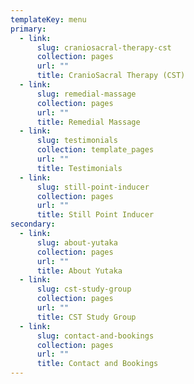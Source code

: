 ```yaml
---
templateKey: menu
primary:
  - link:
      slug: craniosacral-therapy-cst
      collection: pages
      url: ""
      title: CranioSacral Therapy (CST)
  - link:
      slug: remedial-massage
      collection: pages
      url: ""
      title: Remedial Massage
  - link:
      slug: testimonials
      collection: template_pages
      url: ""
      title: Testimonials
  - link:
      slug: still-point-inducer
      collection: pages
      url: ""
      title: Still Point Inducer
secondary:
  - link:
      slug: about-yutaka
      collection: pages
      url: ""
      title: About Yutaka
  - link:
      slug: cst-study-group
      collection: pages
      url: ""
      title: CST Study Group
  - link:
      slug: contact-and-bookings
      collection: pages
      url: ""
      title: Contact and Bookings
---
```

